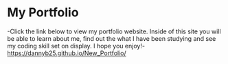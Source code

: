 # My Portfolio
-Click the link below to view my portfolio website. Inside of this site you will be able to learn about me, find out the what I have been studying and see my coding skill set on display. I hope you enjoy!-
https://dannyb25.github.io/New_Portfolio/
